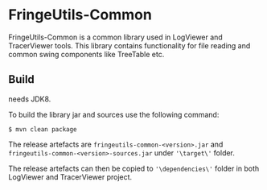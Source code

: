 FringeUtils-Common
==============
FringeUtils-Common is a common library used in LogViewer and TracerViewer tools.
This library contains functionality for file reading and common swing components like TreeTable etc.


Build
-----
needs JDK8.  

To build the library jar and sources use the following command:
```
$ mvn clean package
```

The release artefacts are `fringeutils-common-<version>.jar` and `fringeutils-common-<version>-sources.jar` under `'\target\'` folder.

The release artefacts can then be copied to `'\dependencies\'` folder in both LogViewer and TracerViewer project.
